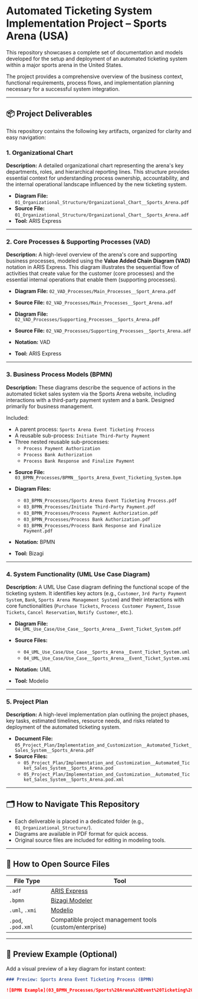 # Automated Ticketing System Implementation Project – Sports Arena (USA)

This repository showcases a complete set of documentation and models developed for the setup and deployment of an automated ticketing system within a major sports arena in the United States.

The project provides a comprehensive overview of the business context, functional requirements, process flows, and implementation planning necessary for a successful system integration.

---

## 📦 Project Deliverables

This repository contains the following key artifacts, organized for clarity and easy navigation:

### 1. Organizational Chart

**Description:** A detailed organizational chart representing the arena's key departments, roles, and hierarchical reporting lines. This structure provides essential context for understanding process ownership, accountability, and the internal operational landscape influenced by the new ticketing system.

* **Diagram File:** `01_Organizational_Structure/Organizational_Chart__Sports_Arena.pdf`
* **Source File:** `01_Organizational_Structure/Organizational_Chart__Sports_Arena.adf` 
* **Tool:** ARIS Express

---

### 2. Core Processes & Supporting Processes (VAD)

**Description:** A high-level overview of the arena's core and supporting business processes, modeled using the **Value Added Chain Diagram (VAD)** notation in ARIS Express. This diagram illustrates the sequential flow of activities that create value for the customer (core processes) and the essential internal operations that enable them (supporting processes).

* **Diagram File:** `02_VAD_Processes/Main_Processes__Sport_Arena.pdf`
* **Source File:** `02_VAD_Processes/Main_Processes__Sport_Arena.adf`

* **Diagram File:** `02_VAD_Processes/Supporting_Processes__Sports_Arena.pdf`
* **Source File:** `02_VAD_Processes/Supporting_Processes__Sports_Arena.adf`

* **Notation:** VAD
* **Tool:** ARIS Express

---

### 3. Business Process Models (BPMN)

**Description:** These diagrams describe the sequence of actions in the automated ticket sales system via the Sports Arena website, including interactions with a third-party payment system and a bank. Designed primarily for business management.

Included:
- A parent process: `Sports Arena Event Ticketing Process`
- A reusable sub-process: `Initiate Third-Party Payment`
- Three nested reusable sub-processes:
  - `Process Payment Authorization`
  - `Process Bank Authorization`
  - `Process Bank Response and Finalize Payment`

* **Source File:** `03_BPMN_Processes/BPMN__Sports_Arena_Event_Ticketing_System.bpm`
* **Diagram Files:**
  - `03_BPMN_Processes/Sports Arena Event Ticketing Process.pdf`
  - `03_BPMN_Processes/Initiate Third-Party Payment.pdf`
  - `03_BPMN_Processes/Process Payment Authorization.pdf`
  - `03_BPMN_Processes/Process Bank Authorization.pdf`
  - `03_BPMN_Processes/Process Bank Response and Finalize Payment.pdf`

* **Notation:** BPMN
* **Tool:** Bizagi

---

### 4. System Functionality (UML Use Case Diagram)

**Description:** A UML Use Case diagram defining the functional scope of the ticketing system. It identifies key actors (e.g., `Customer`, `3rd Party Payment System`, `Bank`, `Sports Arena Management System`) and their interactions with core functionalities (`Purchase Tickets`, `Process Customer Payment`, `Issue Tickets`, `Cancel Reservation`, `Notify Customer`, etc.).

* **Diagram File:** `04_UML_Use_Case/Use_Case__Sports_Arena__Event_Ticket_System.pdf` 
* **Source Files:**
  - `04_UML_Use_Case/Use_Case__Sports_Arena__Event_Ticket_System.uml`
  - `04_UML_Use_Case/Use_Case__Sports_Arena__Event_Ticket_System.xmi`

* **Notation:** UML
* **Tool:** Modelio

---

### 5. Project Plan

**Description:** A high-level implementation plan outlining the project phases, key tasks, estimated timelines, resource needs, and risks related to deployment of the automated ticketing system.

* **Document File:** `05_Project_Plan/Implementation_and_Customization__Automated_Ticket_Sales_System__Sports_Arena.pdf`
* **Source Files:**
  - `05_Project_Plan/Implementation_and_Customization__Automated_Ticket_Sales_System__Sports_Arena.pod`
  - `05_Project_Plan/Implementation_and_Customization__Automated_Ticket_Sales_System__Sports_Arena.pod.xml`

---

## 🗂 How to Navigate This Repository

* Each deliverable is placed in a dedicated folder (e.g., `01_Organizational_Structure/`).
* Diagrams are available in PDF format for quick access.
* Original source files are included for editing in modeling tools.

---

## 🧰 How to Open Source Files

| File Type | Tool |
|-----------|------|
| `.adf`    | [ARIS Express](https://www.ariscommunity.com/aris-express) |
| `.bpmn`   | [Bizagi Modeler](https://www.bizagi.com/) |
| `.uml`, `.xmi` | [Modelio](https://www.modelio.org/) |
| `.pod`, `.pod.xml` | Compatible project management tools (custom/enterprise) |

---

## 📸 Preview Example (Optional)

Add a visual preview of a key diagram for instant context:

```markdown
### Preview: Sports Arena Event Ticketing Process (BPMN)

![BPMN Example](03_BPMN_Processes/Sports%20Arena%20Event%20Ticketing%20Process.png)
